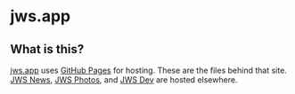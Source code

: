 jws.app
=======

What is this?
-------------
[jws.app](https://jws.app) uses [GitHub Pages](https://pages.github.com/) for hosting.  These are the files behind that site.  [JWS News](https://jws.news), [JWS Photos](https://photos.jws.app), and [JWS Dev](https://jws.dev) are hosted elsewhere.
